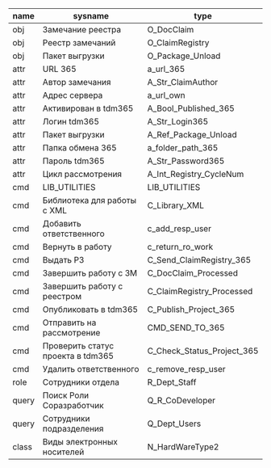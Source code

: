 ﻿name|sysname|type
-|-|-
obj|Замечание реестра|O_DocClaim|
obj|Реестр замечаний|O_ClaimRegistry|
obj|Пакет выгрузки|O_Package_Unload|
attr|URL 365|a_url_365|
attr|Автор замечания|A_Str_ClaimAuthor|
attr|Адрес сервера|a_url_own|
attr|Активирован в tdm365|A_Bool_Published_365|
attr|Логин tdm365|A_Str_Login365|
attr|Пакет выгрузки|A_Ref_Package_Unload|
attr|Папка обмена 365|a_folder_path_365|
attr|Пароль tdm365|A_Str_Password365|
attr|Цикл рассмотрения|A_Int_Registry_CycleNum|
cmd|LIB_UTILITIES|LIB_UTILITIES|
cmd|Библиотека для работы с XML|C_Library_XML|
cmd|Добавить ответственного|c_add_resp_user
cmd|Вернуть в работу|c_return_ro_work|
cmd|Выдать РЗ|C_Send_ClaimRegistry_365|
cmd|Завершить работу с ЗМ|C_DocClaim_Processed|
cmd|Завершить работу с реестром|C_ClaimRegistry_Processed|
cmd|Опубликовать в tdm365|C_Publish_Project_365|
cmd|Отправить на рассмотрение|CMD_SEND_TO_365|
cmd|Проверить статус проекта в tdm365|C_Check_Status_Project_365|
cmd|Удалить ответственного|c_remove_resp_user|
role|Сотрудники отдела|R_Dept_Staff|
query|Поиск Роли Соразработчик|Q_R_CoDeveloper|
query|Сотрудники подразделения|Q_Dept_Users|
class|Виды электронных носителей|N_HardWareType2|